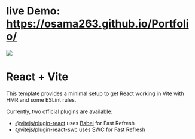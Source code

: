 # live Demo: https://osama263.github.io/Portfolio/

<img src="https://static.wikia.nocookie.net/nicos-nextbots-fanmade/images/d/da/HappyCat.gif/revision/latest/scale-to-width/360?cb=20230618025557"/>

# React + Vite

This template provides a minimal setup to get React working in Vite with HMR and some ESLint rules.

Currently, two official plugins are available:

- [@vitejs/plugin-react](https://github.com/vitejs/vite-plugin-react/blob/main/packages/plugin-react/README.md) uses [Babel](https://babeljs.io/) for Fast Refresh
- [@vitejs/plugin-react-swc](https://github.com/vitejs/vite-plugin-react-swc) uses [SWC](https://swc.rs/) for Fast Refresh
